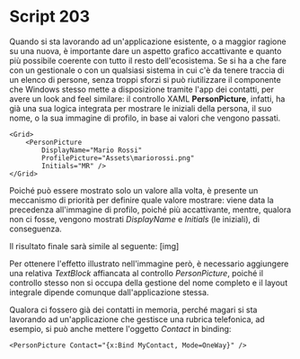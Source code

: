 # Script 203

Quando si sta lavorando ad un'applicazione esistente, o a maggior ragione su una nuova, è importante dare un aspetto grafico accattivante e quanto più possibile coerente con tutto il resto dell'ecosistema. Se si ha a che fare con un gestionale o con un qualsiasi sistema in cui c'è da tenere traccia di un elenco di persone, senza troppi sforzi si può riutilizzare il componente che Windows stesso mette a disposizione tramite l'app dei contatti, per avere un look and feel similare: il controllo XAML **PersonPicture**, infatti, ha già una sua logica integrata per mostrare le iniziali della persona, il suo nome, o la sua immagine di profilo, in base ai valori che vengono passati.

```
<Grid>
    <PersonPicture
        DisplayName="Mario Rossi"
        ProfilePicture="Assets\mariorossi.png"
        Initials="MR" />
</Grid>
```

Poiché può essere mostrato solo un valore alla volta, è presente un meccanismo di priorità per definire quale valore mostrare: viene data la precedenza all'immagine di profilo, poiché più accattivante, mentre, qualora non ci fosse, vengono mostrati *DisplayName* e *Initials* (le iniziali), di conseguenza. 

Il risultato finale sarà simile al seguente:
[img]

Per ottenere l'effetto illustrato nell'immagine però, è necessario aggiungere una relativa *TextBlock* affiancata al controllo *PersonPicture*, poiché il controllo stesso non si occupa della gestione del nome completo e il layout integrale dipende comunque dall'applicazione stessa.

Qualora ci fossero già dei contatti in memoria, perché magari si sta lavorando ad un'applicazione che gestisce una rubrica telefonica, ad esempio, si può anche mettere l'oggetto *Contact* in binding:

```
<PersonPicture Contact="{x:Bind MyContact, Mode=OneWay}" />
```
